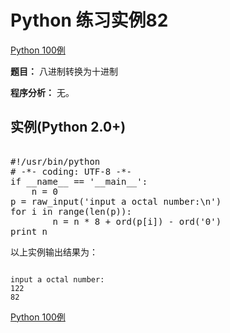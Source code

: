 Python 练习实例82
=============

 [Python 100例](python-100-examples.md)


 **题目：** 八进制转换为十进制

 **程序分析：** 无。

  实例(Python 2.0+)
---------------

 <pre>

#!/usr/bin/python
# -*- coding: UTF-8 -*-
if __name__ == '__main__':
    n = 0
p = raw_input('input a octal number:\n')
for i in range(len(p)):
        n = n * 8 + ord(p[i]) - ord('0')
print n
</pre>

 以上实例输出结果为：


```

input a octal number:
122
82

```

 [Python 100例](python-100-examples.md)
